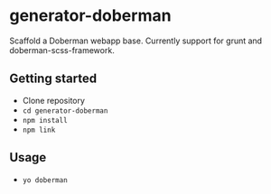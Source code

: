 # generator-doberman

Scaffold a Doberman webapp base. Currently support for grunt and doberman-scss-framework.

## Getting started

- Clone repository
- `cd generator-doberman`
- `npm install`
- `npm link`

## Usage

- `yo doberman`

